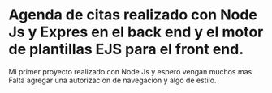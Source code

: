 # Agenda de citas realizado con Node Js y Expres en el back end y el motor de plantillas EJS para el front end.
Mi primer proyecto realizado con Node Js y espero vengan muchos mas.
Falta agregar una autorizacion de navegacion y algo de estilo.
